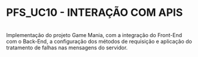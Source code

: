 # PFS_UC10 - INTERAÇÃO COM APIS
<br>
Implementação do projeto Game Mania, com a integração do Front-End com o Back-End, a configuração dos métodos de requisição e aplicação do tratamento de falhas nas mensagens do servidor.
